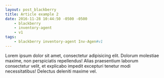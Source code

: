 ```yaml
---
layout: post_blackberry
title: Article example 2
date: 2016-11-28 10:44:50 -0500 -0500
    - blackberry
    - inventory-agent
    - v1
tags:
    - blackberry inventory-agent Inv-Agen#v1
---
```

Lorem ipsum dolor sit amet, consectetur adipisicing elit. Dolorum molestiae maxime, non perspiciatis repellendus! Alias praesentium laborum consectetur velit, et explicabo impedit excepturi tenetur modi necessitatibus! Delectus deleniti maxime vel.